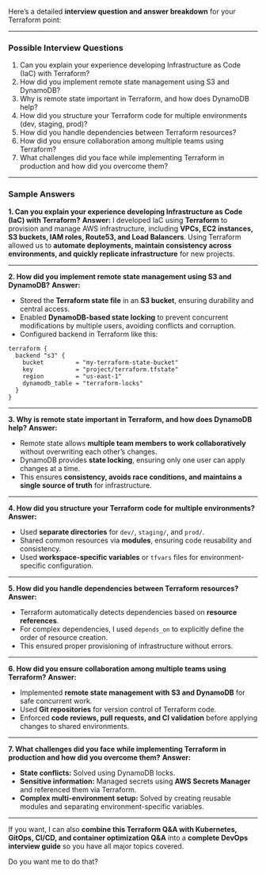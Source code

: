 Here’s a detailed **interview question and answer breakdown** for your Terraform point:

---

### **Possible Interview Questions**

1. Can you explain your experience developing Infrastructure as Code (IaC) with Terraform?
2. How did you implement remote state management using S3 and DynamoDB?
3. Why is remote state important in Terraform, and how does DynamoDB help?
4. How did you structure your Terraform code for multiple environments (dev, staging, prod)?
5. How did you handle dependencies between Terraform resources?
6. How did you ensure collaboration among multiple teams using Terraform?
7. What challenges did you face while implementing Terraform in production and how did you overcome them?

---

### **Sample Answers**

**1. Can you explain your experience developing Infrastructure as Code (IaC) with Terraform?**
**Answer:**
I developed IaC using **Terraform** to provision and manage AWS infrastructure, including **VPCs, EC2 instances, S3 buckets, IAM roles, Route53, and Load Balancers**. Using Terraform allowed us to **automate deployments, maintain consistency across environments, and quickly replicate infrastructure** for new projects.

---

**2. How did you implement remote state management using S3 and DynamoDB?**
**Answer:**

* Stored the **Terraform state file** in an **S3 bucket**, ensuring durability and central access.
* Enabled **DynamoDB-based state locking** to prevent concurrent modifications by multiple users, avoiding conflicts and corruption.
* Configured backend in Terraform like this:

```hcl
terraform {
  backend "s3" {
    bucket         = "my-terraform-state-bucket"
    key            = "project/terraform.tfstate"
    region         = "us-east-1"
    dynamodb_table = "terraform-locks"
  }
}
```

---

**3. Why is remote state important in Terraform, and how does DynamoDB help?**
**Answer:**

* Remote state allows **multiple team members to work collaboratively** without overwriting each other’s changes.
* DynamoDB provides **state locking**, ensuring only one user can apply changes at a time.
* This ensures **consistency, avoids race conditions, and maintains a single source of truth** for infrastructure.

---

**4. How did you structure your Terraform code for multiple environments?**
**Answer:**

* Used **separate directories** for `dev/`, `staging/`, and `prod/`.
* Shared common resources via **modules**, ensuring code reusability and consistency.
* Used **workspace-specific variables** or `tfvars` files for environment-specific configuration.

---

**5. How did you handle dependencies between Terraform resources?**
**Answer:**

* Terraform automatically detects dependencies based on **resource references**.
* For complex dependencies, I used `depends_on` to explicitly define the order of resource creation.
* This ensured proper provisioning of infrastructure without errors.

---

**6. How did you ensure collaboration among multiple teams using Terraform?**
**Answer:**

* Implemented **remote state management with S3 and DynamoDB** for safe concurrent work.
* Used **Git repositories** for version control of Terraform code.
* Enforced **code reviews, pull requests, and CI validation** before applying changes to shared environments.

---

**7. What challenges did you face while implementing Terraform in production and how did you overcome them?**
**Answer:**

* **State conflicts:** Solved using DynamoDB locks.
* **Sensitive information:** Managed secrets using **AWS Secrets Manager** and referenced them via Terraform.
* **Complex multi-environment setup:** Solved by creating reusable modules and separating environment-specific variables.

---

If you want, I can also **combine this Terraform Q&A with Kubernetes, GitOps, CI/CD, and container optimization Q&A** into a **complete DevOps interview guide** so you have all major topics covered.

Do you want me to do that?
